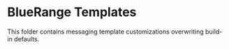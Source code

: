 # BlueRange Templates

This folder contains messaging template customizations overwriting build-in defaults.
